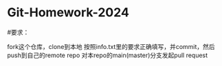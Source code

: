 # Git-Homework-2024
#要求：

fork这个仓库，clone到本地
按照info.txt里的要求正确填写，并commit，然后push到自己的remote repo
对本repo的main(master)分支发起pull request 
